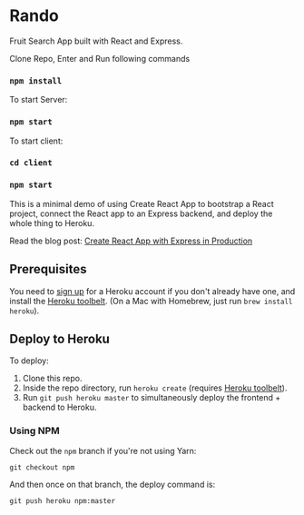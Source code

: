 # Rando

Fruit Search App built with React and Express.

Clone Repo, Enter and Run following commands

### `npm install`


To start Server:

### `npm start`


To start client:

### `cd client`
### `npm start` 



This is a minimal demo of using Create React App to bootstrap a React project, connect the React app to an Express backend, and deploy the whole thing to Heroku.

Read the blog post: [Create React App with Express in
Production](https://daveceddia.com/create-react-app-express-production/)

## Prerequisites

You need to [sign up](https://heroku.com/) for a Heroku account if you don't already have one, and install the [Heroku toolbelt](https://devcenter.heroku.com/articles/heroku-cli). (On a Mac with Homebrew, just run `brew install heroku`).

## Deploy to Heroku

To deploy:

1. Clone this repo.
2. Inside the repo directory, run `heroku create` (requires [Heroku toolbelt](https://devcenter.heroku.com/articles/heroku-cli)).
3. Run `git push heroku master` to simultaneously deploy the frontend + backend to Heroku.

### Using NPM

Check out the `npm` branch if you're not using Yarn:

`git checkout npm`

And then once on that branch, the deploy command is:

`git push heroku npm:master`
